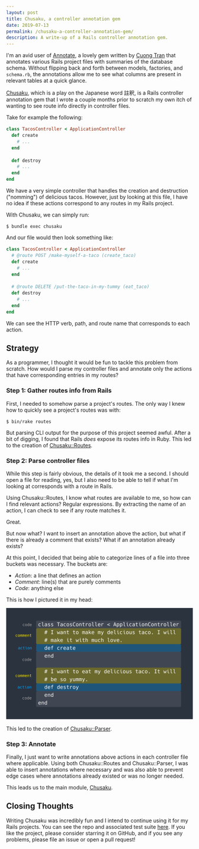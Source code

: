 ```yaml
---
layout: post
title: Chusaku, a controller annotation gem
date: 2019-07-13
permalink: /chusaku-a-controller-annotation-gem/
description: A write-up of a Rails controller annotation gem.
---
```


I'm an avid user of [Annotate](https://github.com/ctran/annotate_models), a lovely gem written by [Cuong Tran](https://github.com/ctran) that annotates various Rails project files with summaries of the database schema. Without flipping back and forth between models, factories, and `schema.rb`, the annotations allow me to see what columns are present in relevant tables at a quick glance.

[Chusaku](https://github.com/nshki/chusaku), which is a play on the Japanese word 註釈, is a Rails controller annotation gem that I wrote a couple months prior to scratch my own itch of wanting to see route info directly in controller files.

Take for example the following:

```ruby
class TacosController < ApplicationController
  def create
    # ...
  end

  def destroy
    # ...
  end
end
```

We have a very simple controller that handles the creation and destruction ("nomming") of delicious tacos. However, just by looking at this file, I have no idea if these actions correspond to any routes in my Rails project.

With Chusaku, we can simply run:

```
$ bundle exec chusaku
```

And our file would then look something like:

```ruby
class TacosController < ApplicationController
  # @route POST /make-myself-a-taco (create_taco)
  def create
    # ...
  end

  # @route DELETE /put-the-taco-in-my-tummy (eat_taco)
  def destroy
    # ...
  end
end
```

We can see the HTTP verb, path, and route name that corresponds to each action.


## Strategy

As a programmer, I thought it would be fun to tackle this problem from scratch. How would I parse my controller files and annotate only the actions that have corresponding entries in my routes?

### Step 1: Gather routes info from Rails

First, I needed to somehow parse a project's routes. The only way I knew how to quickly see a project's routes was with:

```
$ bin/rake routes
```

But parsing CLI output for the purpose of this project seemed awful. After a bit of digging, I found that Rails _does_ expose its routes info in Ruby. This led to the creation of [Chusaku::Routes](https://github.com/nshki/chusaku/blob/master/lib/chusaku/routes.rb).

### Step 2: Parse controller files

While this step is fairly obvious, the details of it took me a second. I should open a file for reading, yes, but I also need to be able to tell if what I'm looking at corresponds with a route in Rails.

Using Chusaku::Routes, I know what routes are available to me, so how can I find relevant actions? Regular expressions. By extracting the name of an action, I can check to see if any route matches it.

Great.

But now what? I want to insert an annotation above the action, but what if there is already a comment that exists? What if an annotation already exists?

At this point, I decided that being able to categorize lines of a file into three buckets was necessary. The buckets are:

- _Action_: a line that defines an action
- _Comment_: line(s) that are purely comments
- _Code_: anything else

This is how I pictured it in my head:

![Visualization](/assets/posts/chusaku-a-controller-annotation-gem/visualization.png)

This led to the creation of [Chusaku::Parser](https://github.com/nshki/chusaku/blob/master/lib/chusaku/parser.rb).

### Step 3: Annotate

Finally, I just want to write annotations above actions in each controller file where applicable. Using both Chusaku::Routes and Chusaku::Parser, I was able to insert annotations where necessary and was also able to prevent edge cases where annotations already existed or was no longer needed.

This leads us to the main module, [Chusaku](https://github.com/nshki/chusaku/blob/master/lib/chusaku.rb).


## Closing Thoughts

Writing Chusaku was incredibly fun and I intend to continue using it for my Rails projects. You can see the repo and associated test suite [here](https://github.com/nshki/chusaku). If you like the project, please consider starring it on GitHub, and if you see any problems, please file an issue or open a pull request!
